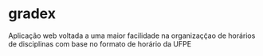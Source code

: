 # gradex
Aplicação web voltada a uma maior facilidade na organizaçç̃ao de horários de disciplinas com base no formato de horário da UFPE
